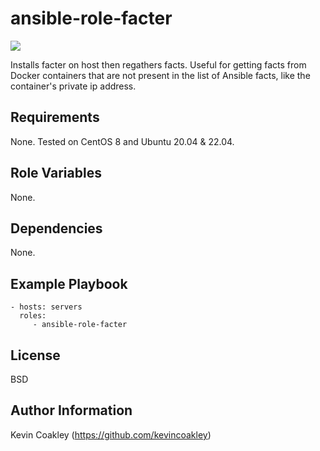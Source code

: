ansible-role-facter
===================

![](https://github.com/kevincoakley/ansible-role-facter/workflows/Molecule%20Test/badge.svg)

Installs facter on host then regathers facts. Useful for getting facts from Docker containers that 
are not present in the list of Ansible facts, like the container's private ip address.

Requirements
------------

None. Tested on CentOS 8 and Ubuntu 20.04 & 22.04. 

Role Variables
--------------

None.

Dependencies
------------

None.

Example Playbook
----------------

    - hosts: servers
      roles:
         - ansible-role-facter

License
-------

BSD

Author Information
------------------

Kevin Coakley (https://github.com/kevincoakley)
